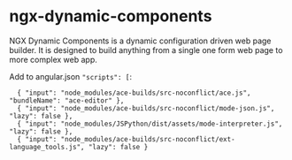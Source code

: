 # ngx-dynamic-components

NGX Dynamic Components is a dynamic configuration driven web page builder. It is designed to build anything from a single one form web page to more complex web app. 

Add to angular.json `"scripts": [`:
```
  { "input": "node_modules/ace-builds/src-noconflict/ace.js", "bundleName": "ace-editor" },
  { "input": "node_modules/ace-builds/src-noconflict/mode-json.js", "lazy": false },
  { "input": "node_modules/JSPython/dist/assets/mode-interpreter.js", "lazy": false },
  { "input": "node_modules/ace-builds/src-noconflict/ext-language_tools.js", "lazy": false }
```
